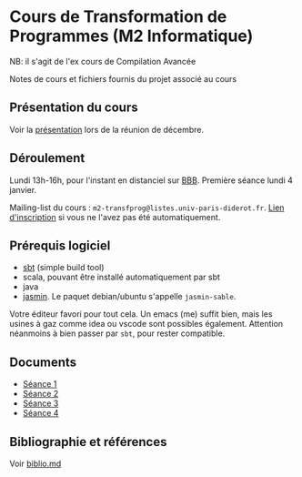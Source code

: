 Cours de Transformation de Programmes (M2 Informatique)
=======================================================

NB: il s'agit de l'ex cours de Compilation Avancée

Notes de cours et fichiers fournis du projet associé au cours

## Présentation du cours ##

Voir la [présentation](doc/presentation.md) lors de la réunion de décembre.

## Déroulement ##

Lundi 13h-16h, pour l'instant en distanciel sur [BBB](https://bbb-front.math.univ-paris-diderot.fr/recherche/pie-nwx-jho-ymf).
Première séance lundi 4 janvier.

Mailing-list du cours : `m2-transfprog@listes.univ-paris-diderot.fr`.
[Lien d'inscription](https://listes.univ-paris-diderot.fr/sympa/subscribe/m2-transfprog) si vous ne l'avez pas été automatiquement.

## Prérequis logiciel ##

- [sbt](https://www.scala-sbt.org/) (simple build tool)
- scala, pouvant être installé automatiquement par sbt
- java
- [jasmin](http://jasmin.sourceforge.net/). Le paquet debian/ubuntu s'appelle `jasmin-sable`.

Votre éditeur favori pour tout cela. Un emacs (me) suffit bien, mais les usines à gaz comme idea ou vscode sont possibles également. Attention néanmoins à bien passer par `sbt`, pour rester compatible.

## Documents ##

- [Séance 1](doc/seance1.md)
- [Séance 2](doc/seance2.md)
- [Séance 3](doc/seance3.md)
- [Séance 4](doc/seance4.md)

## Bibliographie et références

Voir [biblio.md](doc/biblio.md)

